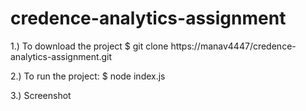 # credence-analytics-assignment
1.) To download the project
$ git clone https://manav4447/credence-analytics-assignment.git

2.) To run the project:
$ node index.js

3.) Screenshot
